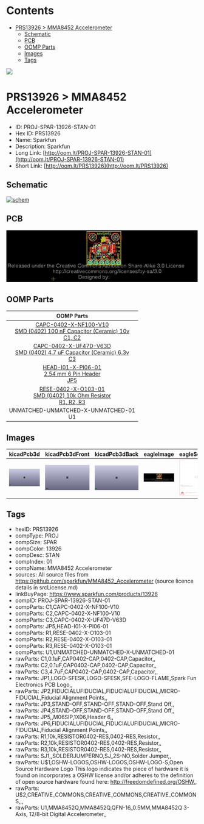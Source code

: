 



Contents
========

* [PRS13926 > MMA8452 Accelerometer](#prs13926--mma8452-accelerometer)
	* [Schematic](#schematic)
	* [PCB](#pcb)
	* [OOMP Parts](#oomp-parts)
	* [Images](#images)
	* [Tags](#tags)
  
![][im]
# PRS13926 > MMA8452 Accelerometer

- ID: PROJ-SPAR-13926-STAN-01
- Hex ID: PRS13926
- Name: Sparkfun
- Description: Sparkfun
- Long Link: [http://oom.lt/PROJ-SPAR-13926-STAN-01](http://oom.lt/PROJ-SPAR-13926-STAN-01)
- Short Link: [http://oom.lt/PRS13926](http://oom.lt/PRS13926)

## Schematic
  
[![schem](eagleSchemImage.png)](eagleSchemImage.png)
## PCB
  
[![pcb](eagleImage.png)](eagleImage.png)
## OOMP Parts
  

|OOMP Parts|
| :---: |
|[CAPC-0402-X-NF100-V10<br> SMD (0402) 100 nF Capacitor (Ceramic) 10v<br> C1, C2](https://github.com/oomlout/oomlout_OOMP_parts/tree/main/CAPC-0402-X-NF100-V10/)|
|[CAPC-0402-X-UF47D-V63D<br> SMD (0402) 4.7 uF Capacitor (Ceramic) 6.3v<br> C3](https://github.com/oomlout/oomlout_OOMP_parts/tree/main/CAPC-0402-X-UF47D-V63D/)|
|[HEAD-I01-X-PI06-01<br> 2.54 mm 6 Pin Header<br> JP5](https://github.com/oomlout/oomlout_OOMP_parts/tree/main/HEAD-I01-X-PI06-01/)|
|[RESE-0402-X-O103-01<br> SMD (0402) 10k Ohm Resistor<br> R1, R2, R3](https://github.com/oomlout/oomlout_OOMP_parts/tree/main/RESE-0402-X-O103-01/)|
|UNMATCHED-UNMATCHED-X-UNMATCHED-01<BR>U1|

## Images
  
  

|kicadPcb3d|kicadPcb3dFront|kicadPcb3dBack|eagleImage|eagleSchemImage|
| :---: | :---: | :---: | :---: | :---: |
|[![kicadPcb3d](kicadPcb3d_140.png)](kicadPcb3d.png)|[![kicadPcb3dFront](kicadPcb3dFront_140.png)](kicadPcb3dFront.png)|[![kicadPcb3dBack](kicadPcb3dBack_140.png)](kicadPcb3dBack.png)|[![eagleImage](eagleImage_140.png)](eagleImage.png)|[![eagleSchemImage](eagleSchemImage_140.png)](eagleSchemImage.png)|

## Tags

- hexID: PRS13926
- oompType: PROJ
- oompSize: SPAR
- oompColor: 13926
- oompDesc: STAN
- oompIndex: 01
- oompName: MMA8452 Accelerometer
- sources: All source files from https://github.com/sparkfun/MMA8452_Accelerometer (source licence details in srcLicense.md)
- linkBuyPage: https://www.sparkfun.com/products/13926
- oompID: PROJ-SPAR-13926-STAN-01
- oompParts: C1,CAPC-0402-X-NF100-V10
- oompParts: C2,CAPC-0402-X-NF100-V10
- oompParts: C3,CAPC-0402-X-UF47D-V63D
- oompParts: JP5,HEAD-I01-X-PI06-01
- oompParts: R1,RESE-0402-X-O103-01
- oompParts: R2,RESE-0402-X-O103-01
- oompParts: R3,RESE-0402-X-O103-01
- oompParts: U1,UNMATCHED-UNMATCHED-X-UNMATCHED-01
- rawParts: C1,0.1uF,CAP0402-CAP,0402-CAP,Capacitor,,
- rawParts: C2,0.1uF,CAP0402-CAP,0402-CAP,Capacitor,,
- rawParts: C3,4.7uF,CAP0402-CAP,0402-CAP,Capacitor,,
- rawParts: JP1,LOGO-SFESK,LOGO-SFESK,SFE-LOGO-FLAME,Spark Fun Electronics PCB Logo,,
- rawParts: JP2,FIDUCIALUFIDUCIAL,FIDUCIALUFIDUCIAL,MICRO-FIDUCIAL,Fiducial Alignment Points,,
- rawParts: JP3,STAND-OFF,STAND-OFF,STAND-OFF,Stand Off,,
- rawParts: JP4,STAND-OFF,STAND-OFF,STAND-OFF,Stand Off,,
- rawParts: JP5,,M06SIP,1X06,Header 6,,
- rawParts: JP6,FIDUCIALUFIDUCIAL,FIDUCIALUFIDUCIAL,MICRO-FIDUCIAL,Fiducial Alignment Points,,
- rawParts: R1,10k,RESISTOR0402-RES,0402-RES,Resistor,,
- rawParts: R2,10k,RESISTOR0402-RES,0402-RES,Resistor,,
- rawParts: R3,10k,RESISTOR0402-RES,0402-RES,Resistor,,
- rawParts: SJ1,,SOLDERJUMPERNO,SJ_2S-NO,Solder Jumper,,
- rawParts: U$1,OSHW-LOGOS,OSHW-LOGOS,OSHW-LOGO-S,Open Source Hardware Logo This logo indicates the piece of hardware it is found on incorporates a OSHW license and/or adheres to the definition of open source hardware found here: http://freedomdefined.org/OSHW,,
- rawParts: U$2,CREATIVE_COMMONS,CREATIVE_COMMONS,CREATIVE_COMMONS,,,
- rawParts: U1,MMA8452Q,MMA8452Q,QFN-16_0.5MM,MMA8452Q 3-Axis, 12/8-bit Digital Accelerometer,,



[im]: kicadPcb3d_450.png
